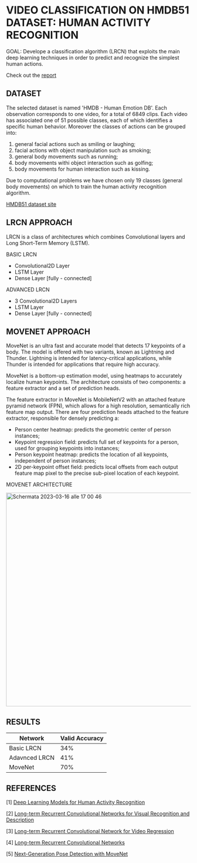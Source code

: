 # VIDEO CLASSIFICATION ON HMDB51 DATASET: HUMAN ACTIVITY RECOGNITION


GOAL: Develope a classification algorithm (LRCN) that exploits the main deep learning techniques in order to predict and recognize the simplest human actions.
 
 Check out the [report](https://github.com/LoreImbo/hmdb51-video-classification/blob/513476b621053613ae8424d3c72f5e7decf54620/Report/DLproject.pdf)

## DATASET
The selected dataset is named 'HMDB - Human Emotion DB'. Each observation corresponds to one video, for a total of 6849 clips. Each video has associated one of 51 possible classes, each of which identifies a specific human behavior. Moreover the classes of actions can be grouped into: 
1) general facial actions such as smiling or laughing; 
2) facial actions with object manipulation such as smoking; 
3) general body movements such as running; 
4) body movements withi object interaction such as golfing; 
5) body movements for human interaction such as kissing. 

Due to computational problems we have chosen only 19 classes (general body movements) on which to train the human activity recognition algorithm.

[HMDB51 dataset site](https://serre-lab.clps.brown.edu/resource/hmdb-a-large-human-motion-database/)

## LRCN APPROACH

LRCN is a class of architectures which combines Convolutional layers and Long Short-Term Memory (LSTM).

BASIC LRCN

- Convolutional2D Layer
- LSTM Layer
- Dense Layer [fully - connected]

ADVANCED LRCN

- 3 Convolutional2D Layers
- LSTM Layer
- Dense Layer [fully - connected]

## MOVENET APPROACH

MoveNet is an ultra fast and accurate model that detects 17 keypoints of a body. The model is offered with two variants, known as Lightning and Thunder. Lightning is intended for latency-critical applications, while Thunder is intended for applications that require high accuracy.

MoveNet is a bottom-up estimation model, using heatmaps to accurately localize human keypoints. The architecture consists of two components: a feature extractor and a set of prediction heads.

The feature extractor in MoveNet is MobileNetV2 with an attached feature pyramid network (FPN), which allows for a high resolution, semantically rich feature map output. There are four prediction heads attached to the feature extractor, responsible for densely predicting a:
- Person center heatmap: predicts the geometric center of person instances;
- Keypoint regression field: predicts full set of keypoints for a person, used for grouping keypoints into instances;
- Person keypoint heatmap: predicts the location of all keypoints, independent of person instances;
- 2D per-keypoint offset field: predicts local offsets from each output feature map pixel to the precise sub-pixel location of each keypoint.

MOVENET ARCHITECTURE

<img width="583" alt="Schermata 2023-03-16 alle 17 00 46" src="https://user-images.githubusercontent.com/96497366/225679688-abdbc201-8b36-40f4-8ab9-db7262ed827d.png">


## RESULTS

| Network       | Valid Accuracy |
| ------------- | -------------- |
| Basic LRCN    |       34%      |
| Adavnced LRCN |       41%      |
| MoveNet       |       70%      |  



## REFERENCES

[1] [Deep Learning Models for Human Activity Recognition](https://machinelearningmastery.com/deep-learning-models-for-human-activity-recognition/)

[2] [Long-term Recurrent Convolutional Networks for Visual Recognition and Description](https://arxiv.org/abs/1411.4389?source=post_pagel)

[3] [Long-term Recurrent Convolutional Network for Video Regression](https://towardsdatascience.com/long-term-recurrent-convolutional-network-for-video-regression-12138f8b4713)

[4] [Long-term Recurrent Convolutional Networks](https://jeffdonahue.com/lrcn/)

[5] [Next-Generation Pose Detection with MoveNet](https://blog.tensorflow.org/2021/05/next-generation-pose-detection-with-movenet-and-tensorflowjs.html)
